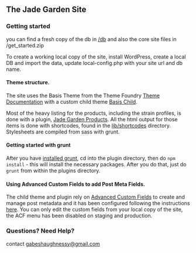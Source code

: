 ## The Jade Garden Site

### Getting started
you can find a fresh copy of the db in [/db](https://github.com/gabeshaughnessy/jadegardens/tree/master/db) and also the core site files in /get_started.zip

To create a working local copy of the site, install WordPress, create a local DB and import the data, update local-config.php with your site url and db name.

#### Theme structure.
The site uses the Basis Theme from the Theme Foundry [Theme Documentation](https://thethemefoundry.com/tutorials/basis/?) with a custom child theme [Basis Child](https://github.com/gabeshaughnessy/jadegardens/tree/master/wp-content/themes/basis_child).

Most of the heavy listing for the products, including the strain profiles, is done with a plugin, 
[Jade Garden Products](https://github.com/gabeshaughnessy/jadegardens/tree/master/wp-content/plugins/jade-garden-products).
All the html output for those items is done with shortcodes, found in the [lib/shortcodes](https://github.com/gabeshaughnessy/jadegardens/tree/master/wp-content/plugins/jade-garden-products/lib/shortcodes) directory.
Stylesheets are compiled from sass with grunt. 

#### Getting started with grunt
After you have [installed grunt](http://gruntjs.com/installing-grunt),  cd into the plugin directory, then do `npm install` - this will install the necessary packages.
After you do that, just do `grunt` from within the plugins directory.

#### Using Advanced Custom Fields to add Post Meta Fields.
The child theme and plugin rely on [Advanced Custom Fields](http://www.advancedcustomfields.com/resources/) to create and manage post metadata and it has been configured following the instructions [here](http://www.advancedcustomfields.com/resources/including-acf-in-a-plugin-theme/).
You can only edit the custom fields from your local copy of the site, the ACF menu has been disabled on staging and production.


### Questions? Need Help?
contact [gabeshaughnessy@gmail.com](mailto:gabeshaughnessy@gmail.com)



